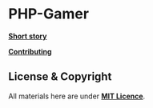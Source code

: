 # PHP-Gamer

**[Short story](https://github.com/fatorx/php-gamer/blob/main/docs/SHORT-STORY.md)**

**[Contributing](https://github.com/fatorx/php-gamer/blog/main/docs/CONTRIBUTING.md)**

## License & Copyright

All materials here are under **[MIT Licence](https://github.com/fatorx/php-gamer/blob/main/LICENSE.md)**.
